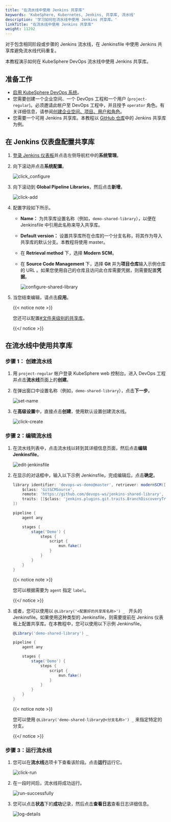 ```yaml
---
title: "在流水线中使用 Jenkins 共享库"
keywords: 'KubeSphere, Kubernetes, Jenkins, 共享库, 流水线'
description: '学习如何在流水线中使用 Jenkins 共享库。'
linkTitle: "在流水线中使用 Jenkins 共享库"
weight: 11292
---
```


对于包含相同阶段或步骤的 Jenkins 流水线，在 Jenkinsfile 中使用 Jenkins 共享库避免流水线代码重复。

本教程演示如何在 KubeSphere DevOps 流水线中使用 Jenkins 共享库。

## 准备工作

- [启用 KubeSphere DevOps 系统](https://kubesphere.io/zh/docs/pluggable-components/devops/)。
- 您需要创建一个企业空间、一个 DevOps 工程和一个用户 (`project-regular`)。必须邀请此帐户至 DevOps 工程中，并且授予 `operator` 角色。有关详细信息，请参阅[创建企业空间、项目、用户和角色](https://kubesphere.io/zh/docs/quick-start/create-workspace-and-project/)。
- 您需要一个可用 Jenkins 共享库。本教程以 [GitHub 仓库](https://github.com/devops-ws/jenkins-shared-library)中的 Jenkins 共享库为例。

## 在 Jenkins 仪表盘配置共享库

1. [登录 Jenkins 仪表板](https://kubesphere.io/zh/docs/devops-user-guide/how-to-use/jenkins-setting/#log-in-to-jenkins-to-reload-configurations)并点击左侧导航栏中的**系统管理**。

2. 向下滚动并点击**系统配置**。

   ![click_configure](/images/docs/zh-cn/devops-user-guide/use-devops/jenkins-shared-library/click-configure.png)

3. 向下滚动到 **Global Pipeline Libraries**，然后点击**新增**。

   ![click-add](/images/docs/zh-cn/devops-user-guide/use-devops/jenkins-shared-library/click-add.png)

4. 配置字段如下所示。

   - **Name：** 为共享库设置名称（例如，``demo-shared-library``），以便在 Jenkinsfile 中引用此名称来导入共享库。

   - **Default version：** 设置共享库所在仓库的一个分支名称，将其作为导入共享库的默认分支。本教程将使用 master。

   - 在 **Retrieval method** 下，选择 **Modern SCM**。

   - 在 **Source Code Management** 下，选择 **Git** 并为**项目仓库**输入示例仓库的 URL 。如果您使用自己的仓库且访问此仓库需要凭据，则需要配置**凭据**。

     ![configure-shared-library](/images/docs/zh-cn/devops-user-guide/use-devops/jenkins-shared-library/configure-shared-library.png)

5. 当您结束编辑，请点击**应用**。

   {{< notice note >}}

   您还可以配置[#文件夹级别的共享库](https://www.jenkins.io/zh/doc/book/pipeline/shared-libraries/#folder-level-shared-libraries)。

   {{</ notice >}}

## 在流水线中使用共享库


### 步骤 1： 创建流水线

1. 用 `project-regular` 帐户登录 KubeSphere web 控制台。进入 DevOps 工程并点击**流水线**页面上的**创建**。

2. 在弹出窗口中设置名称（例如，``demo-shared-library``），点击**下一步**。

   ![set-name](/images/docs/zh-cn/devops-user-guide/use-devops/jenkins-shared-library/set-name.png)

3. 在**高级设置**中，直接点击**创建**，使用默认设置创建流水线。

   ![click-create](/images/docs/zh-cn/devops-user-guide/use-devops/jenkins-shared-library/click-create.png)

### 步骤 2：编辑流水线

1. 在流水线列表中，点击流水线以转到其详细信息页面，然后点击**编辑 Jenkinsfile**。

   ![edit-jenkinsfile](/images/docs/zh-cn/devops-user-guide/use-devops/jenkins-shared-library/edit-jenkinsfile.png)

2. 在显示的对话框中，输入以下示例  Jenkinsfile。完成编辑后，点击**确定**。

   ```groovy
   library identifier: 'devops-ws-demo@master', retriever: modernSCM([
       $class: 'GitSCMSource',
       remote: 'https://github.com/devops-ws/jenkins-shared-library',
       traits: [[$class: 'jenkins.plugins.git.traits.BranchDiscoveryTrait']]
   ])
   
   pipeline {
       agent any
   
       stages {
           stage('Demo') {
               steps {
                   script {
                       mvn.fake()
                   }
               }
           }
       }
   }
   ```

   {{< notice note >}}

   您可以根据需要为 `agent` 指定 `label`。

   {{</ notice >}}

3. 或者，您可以使用以 `@Library('<配置好的共享库名称>') _ ` 开头的 Jenkinsfile。如果使用这种类型的 Jenkinsfile，则需要提前在 Jenkins 仪表板上配置共享库。在本教程中，您可以使用以下示例 Jenkinsfile。

   ```groovy
   @Library('demo-shared-library') _
   
   pipeline {
       agent any
   
       stages {
           stage('Demo') {
               steps {
                   script {
                       mvn.fake()
                   }
               }
           }
       }
   }
   ```

   {{< notice note >}}

   您可以使用 `@Library('demo-shared-library@<分支名称>') _` 来指定特定的分支。

   {{</ notice >}}

### 步骤 3：运行流水线

1. 您可以在**流水线**选项卡下查看该阶段。点击**运行**运行它。

   ![click-run](/images/docs/zh-cn/devops-user-guide/use-devops/jenkins-shared-library/click-run.png)

2. 在一段时间后，流水线将成功运行。

   ![run-successfully](/images/docs/zh-cn/devops-user-guide/use-devops/jenkins-shared-library/run-successfully.png)

3. 您可以点击**状态**下的**成功**记录，然后点击**查看日志**查看日志详细信息。

   ![log-details](/images/docs/zh-cn/devops-user-guide/use-devops/jenkins-shared-library/log-details.png)
